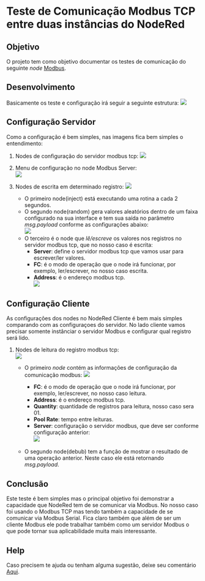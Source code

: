 # Teste de Comunicação Modbus TCP entre duas instâncias do NodeRed


## Objetivo

O projeto tem como objetivo documentar os testes de comunicação do seguinte *node* [Modbus](https://flows.nodered.org/node/node-red-contrib-modbus).

## Desenvolvimento

Basicamente os teste e configuração irá seguir a seguinte estrutura:
<img src="https://github.com/dedynobre/comunicacao-modbus-tcp-com-node-red/blob/master/images/nodered-com-01.jpg"/></br>


## Configuração Servidor

Como a configuração é bem simples, nas imagens fica bem simples o entendimento:

1. Nodes de configuração do servidor modbus tcp:
	<img src="https://github.com/dedynobre/comunicacao-modbus-tcp-com-node-red/blob/master/images/nodered-com-03.jpg"/></br>

2. Menu de configuração no node Modbus Server:</br>
	<img src="https://github.com/dedynobre/comunicacao-modbus-tcp-com-node-red/blob/master/images/nodered-com-02.jpg"/></br>
	
3. Nodes de escrita em determinado registro:
	<img src="https://github.com/dedynobre/comunicacao-modbus-tcp-com-node-red/blob/master/images/nodered-com-04.jpg"/></br>
	
	+ O primeiro node(inject) está executando uma rotina a cada 2 segundos.
	+ O segundo node(random) gera valores aleatórios dentro de um faixa configurado na sua interface e tem sua saída no parâmetro *msg.payload* conforme as configurações abaixo:</br>
		<img src="https://github.com/dedynobre/comunicacao-modbus-tcp-com-node-red/blob/master/images/nodered-com-05.jpg"/></br>
	+ O terceiro é o node que *lê/escreve* os valores nos registros no servidor modbus tcp, que no nosso caso é escrita:
		+ **Server**: define o servidor modbus tcp que vamos usar para escrever/ler valores.
		+ **FC**: é o modo de operação que o node irá funcionar, por exemplo, ler/escrever, no nosso caso escrita.
		+ **Address**: é o endereço modbus tcp.</br>
		<img src="https://github.com/dedynobre/comunicacao-modbus-tcp-com-node-red/blob/master/images/nodered-com-06.jpg"/></br>
		

## Configuração Cliente

As configurações dos nodes no NodeRed Cliente é bem mais simples comparando com as configuraçoes do servidor.
No lado cliente vamos precisar somente instânciar o servidor Modbus e configurar qual registro será lido.

1. Nodes de leitura do registro modbus tcp:</br>
	<img src="https://github.com/dedynobre/comunicacao-modbus-tcp-com-node-red/blob/master/images/nodered-com-07.jpg"/></br>
	
	+ O primeiro *node* contém as informações de configuração da comunicação modbus:
	<img src="https://github.com/dedynobre/comunicacao-modbus-tcp-com-node-red/blob/master/images/nodered-com-08.jpg"/></br>
		+ **FC**: é o modo de operação que o node irá funcionar, por exemplo, ler/escrever, no nosso caso leitura.
		+ **Address**: é o endereço modbus tcp.</br>
		+ **Quantity**: quantidade de registros para leitura, nosso caso sera 01.
		+ **Pool Rate**: tempo entre leituras.
		+ **Server**: configuração o servidor modbus, que deve ser conforme configuração anterior:</br>
			<img src="https://github.com/dedynobre/comunicacao-modbus-tcp-com-node-red/blob/master/images/nodered-com-09.jpg"/></br>
	
	+ O segundo node(debub) tem a função de mostrar o resultado de uma operação anterior. Neste caso ele está retornando *msg.payload*.
	
	
## Conclusão

Este teste é bem simples mas o principal objetivo foi demonstrar a capacidade que NodeRed tem de se comunicar via Modbus. No nosso caso foi usando o Modbus TCP mas tendo também a capacidade de
se comunicar via Modbus Serial.
Fica claro também que além de ser um cliente Modbus ele pode trabalhar também como um servidor Modbus o que pode tornar sua aplicabilidade muita mais interessante.


## Help

Caso precisem te ajuda ou tenham alguma sugestão, deixe seu comentário [Aqui](https://github.com/dedynobre/comunicacao-modbus-tcp-com-node-red/issues).
